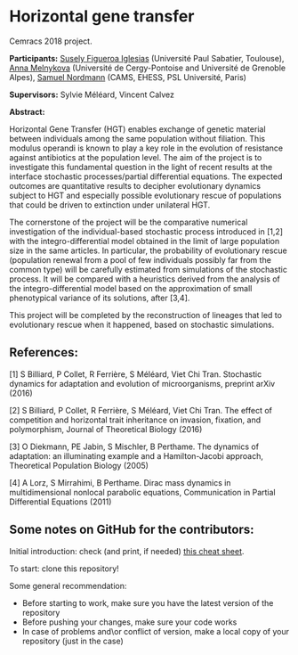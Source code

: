 # Horizontal gene transfer
Cemracs 2018 project. 

**Participants:** [Susely Figueroa Iglesias](https://www.math.univ-toulouse.fr/~sfiguero/) (Université Paul Sabatier, Toulouse), [Anna Melnykova](http://amelnykova.com) (Université de Cergy-Pontoise and Université de Grenoble Alpes), [Samuel Nordmann](https://sites.google.com/view/samuelnordmann/) (CAMS, EHESS, PSL Université, Paris)

**Supervisors:** Sylvie Méléard, Vincent Calvez

**Abstract:**

Horizontal Gene Transfer (HGT) enables exchange of genetic material between individuals among the same population without filiation. This modulus operandi is known to play a key role in the evolution of resistance against antibiotics at the population level. The aim of the project is to investigate this fundamental question in the light of recent results at the interface stochastic processes/partial differential equations. The expected outcomes are quantitative results to decipher evolutionary dynamics subject to HGT and especially possible evolutionary rescue of populations that could be driven to extinction under unilateral HGT. 

The cornerstone of the project will be the comparative numerical investigation of the individual-based stochastic process introduced in [1,2] with the integro-differential model obtained in the limit of large population size in the same articles. In particular, the probability of evolutionary rescue (population renewal from a pool of few individuals possibly far from the common type) will be carefully estimated from simulations of the stochastic process. It will be compared with a heuristics derived from the analysis of the integro-differential model based on the approximation of small phenotypical variance of its solutions, after [3,4]. 

This project will be completed by the reconstruction of lineages that led to evolutionary rescue when it happened, based on stochastic simulations.  

## References:
[1] S Billiard, P Collet, R Ferrière, S Méléard, Viet Chi Tran. Stochastic dynamics for adaptation and evolution of microorganisms, preprint arXiv (2016)

[2] S Billiard, P Collet, R Ferrière, S Méléard, Viet Chi Tran. The effect of competition and horizontal trait inheritance on invasion, fixation, and polymorphism, Journal of Theoretical Biology (2016)

[3] O Diekmann, PE Jabin, S Mischler, B Perthame. The dynamics of adaptation: an illuminating example and a Hamilton-Jacobi approach, Theoretical Population Biology (2005)

[4] A Lorz, S Mirrahimi, B Perthame. Dirac mass dynamics in multidimensional nonlocal parabolic equations, Communication in Partial Differential Equations (2011)

## Some notes on GitHub for the contributors:

Initial introduction: check (and print, if needed) [this cheat sheet](https://education.github.com/git-cheat-sheet-education.pdf). 

To start: clone this repository! 

Some general recommendation:
* Before starting to work, make sure you have the latest version of the repository
* Before pushing your changes, make sure your code works
* In case of problems and\or conflict of version, make a local copy of your repository (just in the case)
